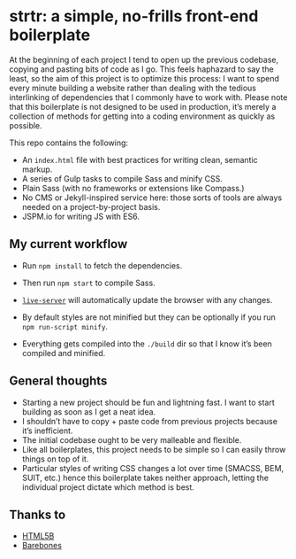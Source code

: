 # strtr: a simple, no-frills front-end boilerplate

At the beginning of each project I tend to open up the previous codebase, copying and pasting bits of code as I go. This feels haphazard to say the least, so the aim of this project is to optimize this process: I want to spend every minute building a website rather than dealing with the tedious interlinking of dependencies that I commonly have to work with. Please note that this boilerplate is not designed to be used in production, it’s merely a collection of methods for getting into a coding environment as quickly as possible.

This repo contains the following: 

- An `index.html` file with best practices for writing clean, semantic markup.
- A series of Gulp tasks to compile Sass and minify CSS.
- Plain Sass (with no frameworks or extensions like Compass.)
- No CMS or Jekyll-inspired service here: those sorts of tools are always needed on a project-by-project basis.
- JSPM.io for writing JS with ES6.


## My current workflow

- Run `npm install` to fetch the dependencies.
- Then run `npm start` to compile Sass.
- [`live-server`](https://www.npmjs.com/package/live-server) will automatically update the browser with any changes.
- By default styles are not minified but they can be optionally if you run `npm run-script minify`.

- Everything gets compiled into the `./build` dir so that I know it’s been compiled and minified.


## General thoughts

- Starting a new project should be fun and lightning fast. I want to start building as soon as I get a neat idea.
- I shouldn’t have to copy + paste code from previous projects because it’s inefficient.
- The initial codebase ought to be very malleable and flexible.
- Like all boilerplates, this project needs to be simple so I can easily throw things on top of it.
- Particular styles of writing CSS changes a lot over time (SMACSS, BEM, SUIT, etc.) hence this boilerplate takes neither approach, letting the individual project dictate which method is best.

## Thanks to

- [HTML5B](https://html5boilerplate.com/)
- [Barebones](https://github.com/paulrobertlloyd/barebones)

